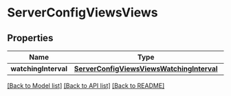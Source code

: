 # ServerConfigViewsViews

## Properties
Name | Type | Description | Notes
------------ | ------------- | ------------- | -------------
**watchingInterval** | [**ServerConfigViewsViewsWatchingInterval**](ServerConfigViewsViewsWatchingInterval.md) |  | [optional] 

[[Back to Model list]](../README.md#documentation-for-models) [[Back to API list]](../README.md#documentation-for-api-endpoints) [[Back to README]](../README.md)


